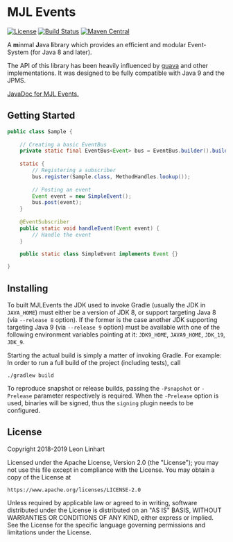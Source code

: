 # MJL Events

[![License](https://img.shields.io/badge/license-Apache%202.0-yellowgreen.svg?style=flat-square)](https://github.com/TheMrMilchmann/MJLEvents/blob/master/LICENSE)
[![Build Status](https://img.shields.io/travis/TheMrMilchmann/MJLEvents/master.svg?style=flat-square)](https://travis-ci.org/TheMrMilchmann/MJLEvents)
[![Maven Central](https://img.shields.io/maven-central/v/com.github.themrmilchmann.mjl/mjl-events.svg?style=flat-square&label=maven%20central)](https://maven-badges.herokuapp.com/maven-central/com.github.themrmilchmann.mjl/mjl-events)

A **m**inmal **J**ava **l**ibrary which provides an efficient and modular Event-System (for Java 8 and later).

The API of this library has been heavily influenced by [guava](https://github.com/google/guava) and other
implementations. It was designed to be fully compatible with Java 9 and the JPMS.

[JavaDoc for MJL Events.](https://themrmilchmann.github.io/MJLEvents/)


## Getting Started

```java
public class Sample {
    
    // Creating a basic EventBus
    private static final EventBus<Event> bus = EventBus.builder().build();
    
    static {
        // Registering a subscriber
        bus.register(Sample.class, MethodHandles.lookup());
        
        // Posting an event
        Event event = new SimpleEvent();
        bus.post(event);
    }
    
    @EventSubscriber
    public static void handleEvent(Event event) {
        // Handle the event
    } 
    
    public static class SimpleEvent implements Event {}

}
```


## Installing

To built MJLEvents the JDK used to invoke Gradle (usually the JDK in `JAVA_HOME`) must either be a version of JDK 8, or
support targeting Java 8 (via `--release 8` option). If the former is the case another JDK supporting targeting Java 9
(via `--release 9` option) must be available with one of the following environment variables pointing at it:
`JDK9_HOME`, `JAVA9_HOME`, `JDK_19`, `JDK_9`.

Starting the actual build is simply a matter of invoking Gradle. For example: In order to run a full build of the
project (including tests), call

    ./gradlew build

To reproduce snapshot or release builds, passing the `-Psnapshot` or `-Prelease` parameter respectively is required.
When the `-Prelease` option is used, binaries will be signed, thus the `signing` plugin needs to be configured.


## License

Copyright 2018-2019 Leon Linhart

Licensed under the Apache License, Version 2.0 (the "License");
you may not use this file except in compliance with the License.
You may obtain a copy of the License at

    https://www.apache.org/licenses/LICENSE-2.0

Unless required by applicable law or agreed to in writing, software
distributed under the License is distributed on an "AS IS" BASIS,
WITHOUT WARRANTIES OR CONDITIONS OF ANY KIND, either express or implied.
See the License for the specific language governing permissions and
limitations under the License.